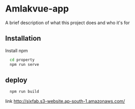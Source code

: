 
# Amlakvue-app

A brief description of what this project does and who it's for

## Installation

Install npm

```bash
  cd property
  npm run serve
```

## deploy

```bash
  npm run build
```

link http://sixfab.s3-website.ap-south-1.amazonaws.com/
